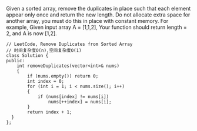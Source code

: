 Given a sorted array, remove the duplicates in place such that each element appear only once
and return the new length.
Do not allocate extra space for another array, you must do this in place with constant memory.
For example, Given input array A = [1,1,2],
Your function should return length = 2, and A is now [1,2].

```
// LeetCode, Remove Duplicates from Sorted Array
// 时间复杂度O(n),空间复杂度O(1)
class Solution {
public:
	int removeDuplicates(vector<int>& nums) 
	{
		if (nums.empty()) return 0;
		int index = 0;
    	for (int i = 1; i < nums.size(); i++) 
    	{
			if (nums[index] != nums[i])
				nums[++index] = nums[i];
    	}
    	return index + 1;
  }
};
```
